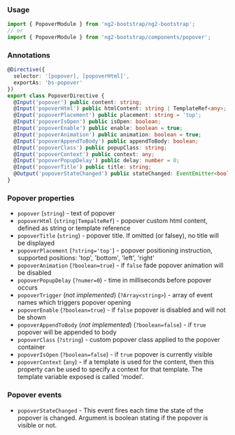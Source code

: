### Usage
```typescript
import { PopoverModule } from 'ng2-bootstrap/ng2-bootstrap';
// or
import { PopoverModule } from 'ng2-bootstrap/components/popover';
```

### Annotations
```typescript
@Directive({
  selector: '[popover], [popoverHtml]',
  exportAs: 'bs-popover'
})
export class PopoverDirective {
  @Input('popover') public content: string;
  @Input('popoverHtml') public htmlContent: string | TemplateRef<any>;
  @Input('popoverPlacement') public placement: string = 'top';
  @Input('popoverIsOpen') public isOpen: boolean;
  @Input('popoverEnable') public enable: boolean = true;
  @Input('popoverAnimation') public animation: boolean = true;
  @Input('popoverAppendToBody') public appendToBody: boolean;
  @Input('popoverClass') public popupClass: string;
  @Input('popoverContext') public context: any;
  @Input('popoverPopupDelay') public delay: number = 0;
  @Input('popoverTitle') public title: string;
  @Output('popoverStateChanged') public stateChanged: EventEmitter<boolean> = new EventEmitter<boolean>();
}
```

### Popover properties
  - `popover` (`string`) - text of popover
  - `popoverHtml` (`string|TempalteRef`) - popover custom html content, defined as string or template reference
  - `popoverTitle` (`string`) - popover title. If omitted (or falsey), no title will be displayed
  - `popoverPlacement` (`?string='top'`) - popover positioning instruction, supported positions: 'top', 'bottom', 'left', 'right'
  - `popoverAnimation` (`?boolean=true`) - if `false` fade popover animation will be disabled
  - `popoverPopupDelay` (`?numer=0`) - time in milliseconds before popover occurs
  - `popoverTrigger` (*not implemented*) (`?Array<string>`) - array of event names which triggers popover opening
  - `popoverEnable` (`?boolean=true`) - if `false` popover is disabled and will not be shown
  - `popoverAppendToBody` (*not implemented*) (`?boolean=false`) - if `true` popover will be appended to body
  - `popoverClass` (`?string`) - custom popover class applied to the popover container
  - `popoverIsOpen` (`?boolean=false`) - if `true` popover is currently visible
  - `popoverContext` (`any`) - if a template is used for the content, then this property can be used to specify a context for that template. The template variable exposed is called 'model'.

### Popover events
  - `popoverStateChanged` - This event fires each time the state of the popover is changed. Argument is boolean stating if the popover is visible or not.
